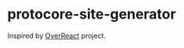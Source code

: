 # protocore-site-generator

Inspired by [OverReact](https://github.com/TheEvilCorp/OverReact) project.
